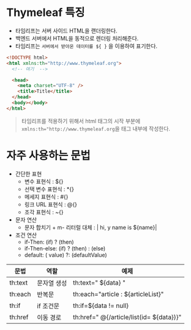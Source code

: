 # Thymeleaf 특징

- 타임리프는 서버 사이드 HTML을 랜더링한다.
- 백엔드 서버에서 HTML을 동적으로 렌더링 처리해준다.
- 타임리프는 `서버에서 받아온 데이터를 ${ }` 을 이용하여 표기한다.

```html
<!DOCTYPE html>
<html xmlns:th="http://www.thymeleaf.org">
  <!-- 여기  -->

  <head>
    <meta charset="UTF-8" />
    <title>Title</title>
  </head>
  <body></body>
</html>
```

> 타임리프를 적용하기 위해서 html 태그의 시작 부분에 `xmlns:th="http://www.thymeleaf.org`을 태그 내부에 작성한다.

# 자주 사용하는 문법

- 간단한 표현
  - 변수 표현식 : ${}
  - 선택 변수 표현식 : \*{}
  - 메세지 표현식 : #{}
  - 링크 URL 표현식 : @{}
  - 조각 표현식 : ~{}
- 문자 연산
  - 문자 합치기 +
    m- 리터럴 대체 : | hi, y name is ${name}|
- 조건 연산
  - if-Then: (if) ? (then)
  - if-Then-else: (if) ? (then) : (else)
  - default: ( value) ?: (defaultValue)

| 문법    | 역할        | 예제                                     |
| ------- | ----------- | ---------------------------------------- |
| th:text | 문자열 생성 | th:text=" ${data} "                      |
| th:each | 반복문      | th:each="article : ${articleList}"       |
| th:if   | if 조건문   | th:if=${data != null}                    |
| th:href | 이동 경로   | th:href=" @{/article/list(id= ${data})}" |
